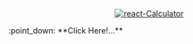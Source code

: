 <p align="center">
          <a href="https://ibb.co/ZcQszQb"><img src="https://i.ibb.co/bN4h54G/react-Calculator.png" alt="react-Calculator" border="0"></a>  
</p>
:point_down: **Click Here!...**
